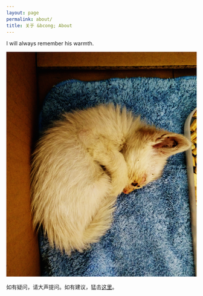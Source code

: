 ```yaml
---
layout: page
permalink: about/
title: 关于 &bcong; About
---
```


I will always remember his warmth.

<div style="position: relative; max-width: 600px; margin: 0 auto;">
    <figure style="margin-left: 0; margin-right: 0;
        max-width: 100%;">
    <img title="Rest in peace, my little one."
        src="/assets/photos/the-little-one.jpg" 
        alt="Rest in peace, my little one."/>
    </figure>
</div>

如有疑问，请大声提问。如有建议，猛击[这里](mailto:nicholaelaw+blog@gmail.com)。
